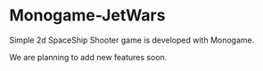 # Monogame-JetWars
Simple 2d SpaceShip Shooter game is developed with Monogame.

We are planning to add new features soon.

